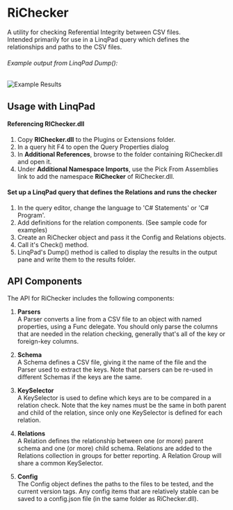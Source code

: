 ﻿RiChecker
=========
A utility for checking Referential Integrity between CSV files.  
Intended primarily for use in a LinqPad query which defines the relationships and paths to the CSV files.

###### Example output from LinqPad Dump():
![Example Results](https://github.com/WebDev2013/RiChecker/blob/master/images/ReadMe_ExampleOutput.jpg "Example output")

## Usage with LinqPad ##

#### Referencing RIChecker.dll
1. Copy **RIChecker.dll** to the Plugins or Extensions folder.
1. In a query hit F4 to open the Query Properties dialog
1. In **Additional References**, browse to the folder containing RiChecker.dll and open it.
1. Under **Additional Namespace Imports**, use the Pick From Assemblies link to add the namespace **RiChecker** of RiChecker.dll.

#### Set up a LinqPad query that defines the Relations and runs the checker  

1. In the query editor, change the language to 'C# Statements' or 'C# Program'.  
1. Add definitions for the relation components. (See sample code for examples)  
1. Create an RiChecker object and pass it the Config and Relations objects.  
1. Call it's Check() method.
1. LinqPad's Dump() method is called to display the results in the output pane and write them to the results folder.

## API Components ##
The API for RiChecker includes the following components:  

  1. **Parsers**  
  A Parser converts a line from a CSV file to an object with named properties, using a Func delegate. You should only parse the columns that are needed in the relation checking, generally that's all of the key or foreign-key columns.  

  2. **Schema**  
  A Schema defines a CSV file, giving it the name of the file and the Parser used to extract the keys. Note that parsers can be re-used in different Schemas if the keys are the same.  

  3. **KeySelector**  
  A KeySelector is used to define which keys are to be compared in a relation check. Note that the key names must be the same in both parent and child of the relation, since only one KeySelector is defined for each relation.

  4. **Relations**  
  A Relation defines the relationship between one (or more) parent schema and one (or more) child schema. Relations are added to the Relations collection in groups for better reporting. A Relation Group will share a common KeySelector.

  5. **Config**  
  The Config object defines the paths to the files to be tested, and the current version tags. Any config items that are relatively stable can be saved to a config.json file (in the same folder as RiChecker.dll).
